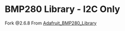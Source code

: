 # BMP280 Library - I2C Only

Fork @2.6.8
From [Adafruit_BMP280_Library](https://github.com/adafruit/Adafruit_BMP280_Library)
